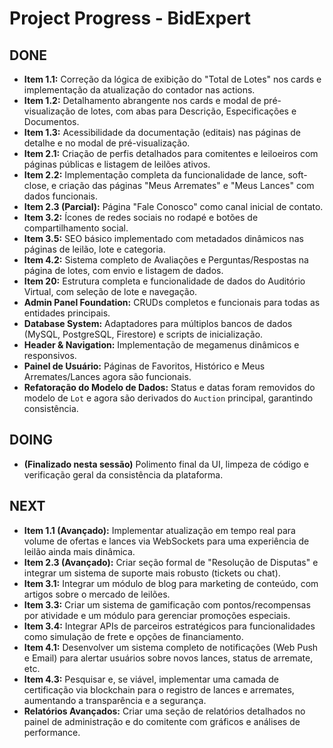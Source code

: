 # Project Progress - BidExpert

## DONE
- **Item 1.1:** Correção da lógica de exibição do "Total de Lotes" nos cards e implementação da atualização do contador nas actions.
- **Item 1.2:** Detalhamento abrangente nos cards e modal de pré-visualização de lotes, com abas para Descrição, Especificações e Documentos.
- **Item 1.3:** Acessibilidade da documentação (editais) nas páginas de detalhe e no modal de pré-visualização.
- **Item 2.1:** Criação de perfis detalhados para comitentes e leiloeiros com páginas públicas e listagem de leilões ativos.
- **Item 2.2:** Implementação completa da funcionalidade de lance, soft-close, e criação das páginas "Meus Arremates" e "Meus Lances" com dados funcionais.
- **Item 2.3 (Parcial):** Página "Fale Conosco" como canal inicial de contato.
- **Item 3.2:** Ícones de redes sociais no rodapé e botões de compartilhamento social.
- **Item 3.5:** SEO básico implementado com metadados dinâmicos nas páginas de leilão, lote e categoria.
- **Item 4.2:** Sistema completo de Avaliações e Perguntas/Respostas na página de lotes, com envio e listagem de dados.
- **Item 20:** Estrutura completa e funcionalidade de dados do Auditório Virtual, com seleção de lote e navegação.
- **Admin Panel Foundation:** CRUDs completos e funcionais para todas as entidades principais.
- **Database System:** Adaptadores para múltiplos bancos de dados (MySQL, PostgreSQL, Firestore) e scripts de inicialização.
- **Header & Navigation:** Implementação de megamenus dinâmicos e responsivos.
- **Painel de Usuário:** Páginas de Favoritos, Histórico e Meus Arremates/Lances agora são funcionais.
- **Refatoração do Modelo de Dados:** Status e datas foram removidos do modelo de `Lot` e agora são derivados do `Auction` principal, garantindo consistência.

## DOING
- **(Finalizado nesta sessão)** Polimento final da UI, limpeza de código e verificação geral da consistência da plataforma.

## NEXT
- **Item 1.1 (Avançado):** Implementar atualização em tempo real para volume de ofertas e lances via WebSockets para uma experiência de leilão ainda mais dinâmica.
- **Item 2.3 (Avançado):** Criar seção formal de "Resolução de Disputas" e integrar um sistema de suporte mais robusto (tickets ou chat).
- **Item 3.1:** Integrar um módulo de blog para marketing de conteúdo, com artigos sobre o mercado de leilões.
- **Item 3.3:** Criar um sistema de gamificação com pontos/recompensas por atividade e um módulo para gerenciar promoções especiais.
- **Item 3.4:** Integrar APIs de parceiros estratégicos para funcionalidades como simulação de frete e opções de financiamento.
- **Item 4.1:** Desenvolver um sistema completo de notificações (Web Push e Email) para alertar usuários sobre novos lances, status de arremate, etc.
- **Item 4.3:** Pesquisar e, se viável, implementar uma camada de certificação via blockchain para o registro de lances e arremates, aumentando a transparência e a segurança.
- **Relatórios Avançados:** Criar uma seção de relatórios detalhados no painel de administração e do comitente com gráficos e análises de performance.
